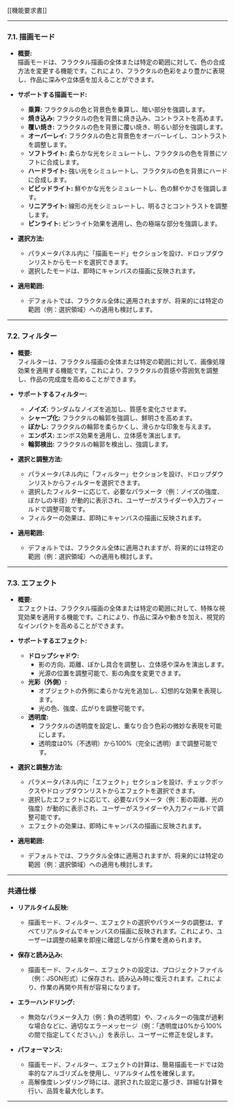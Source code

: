 [[機能要求書]]
***

### 7.1. 描画モード

- **概要:**  
  描画モードは、フラクタル描画の全体または特定の範囲に対して、色の合成方法を変更する機能です。これにより、フラクタルの色彩をより豊かに表現し、作品に深みや立体感を加えることができます。

- **サポートする描画モード:**  
  - **乗算:** フラクタルの色と背景色を乗算し、暗い部分を強調します。  
  - **焼き込み:** フラクタルの色を背景に焼き込み、コントラストを高めます。  
  - **覆い焼き:** フラクタルの色を背景に覆い焼き、明るい部分を強調します。  
  - **オーバーレイ:** フラクタルの色と背景色をオーバーレイし、コントラストを調整します。  
  - **ソフトライト:** 柔らかな光をシミュレートし、フラクタルの色を背景にソフトに合成します。  
  - **ハードライト:** 強い光をシミュレートし、フラクタルの色を背景にハードに合成します。  
  - **ビビッドライト:** 鮮やかな光をシミュレートし、色の鮮やかさを強調します。  
  - **リニアライト:** 線形の光をシミュレートし、明るさとコントラストを調整します。  
  - **ピンライト:** ピンライト効果を適用し、色の極端な部分を強調します。

- **選択方法:**  
  - パラメータパネル内に「描画モード」セクションを設け、ドロップダウンリストからモードを選択できます。  
  - 選択したモードは、即時にキャンバスの描画に反映されます。

- **適用範囲:**  
  - デフォルトでは、フラクタル全体に適用されますが、将来的には特定の範囲（例：選択領域）への適用も検討します。

---
### 7.2. フィルター

- **概要:**  
  フィルターは、フラクタル描画の全体または特定の範囲に対して、画像処理効果を適用する機能です。これにより、フラクタルの質感や雰囲気を調整し、作品の完成度を高めることができます。

- **サポートするフィルター:**  
  - **ノイズ:** ランダムなノイズを追加し、質感を変化させます。  
  - **シャープ化:** フラクタルの輪郭を強調し、鮮明さを高めます。  
  - **ぼかし:** フラクタルの輪郭を柔らかくし、滑らかな印象を与えます。  
  - **エンボス:** エンボス効果を適用し、立体感を演出します。  
  - **輪郭検出:** フラクタルの輪郭を検出し、強調します。

- **選択と調整方法:**  
  - パラメータパネル内に「フィルター」セクションを設け、ドロップダウンリストからフィルターを選択できます。  
  - 選択したフィルターに応じて、必要なパラメータ（例：ノイズの強度、ぼかしの半径）が動的に表示され、ユーザーがスライダーや入力フィールドで調整可能です。  
  - フィルターの効果は、即時にキャンバスの描画に反映されます。

- **適用範囲:**  
  - デフォルトでは、フラクタル全体に適用されますが、将来的には特定の範囲（例：選択領域）への適用も検討します。

---
### 7.3. エフェクト

- **概要:**  
  エフェクトは、フラクタル描画の全体または特定の範囲に対して、特殊な視覚効果を適用する機能です。これにより、作品に深みや動きを加え、視覚的なインパクトを高めることができます。

- **サポートするエフェクト:**  
  - **ドロップシャドウ:**  
    - 影の方向、距離、ぼかし具合を調整し、立体感や深みを演出します。  
    - 光源の位置を調整可能で、影の角度を変更できます。  
  - **光彩（外側）:**  
    - オブジェクトの外側に柔らかな光を追加し、幻想的な効果を表現します。  
    - 光の色、強度、広がりを調整可能です。  
  - **透明度:**  
    - フラクタルの透明度を設定し、重なり合う色彩の微妙な表現を可能にします。  
    - 透明度は0%（不透明）から100%（完全に透明）まで調整可能です。

- **選択と調整方法:**  
  - パラメータパネル内に「エフェクト」セクションを設け、チェックボックスやドロップダウンリストからエフェクトを選択できます。  
  - 選択したエフェクトに応じて、必要なパラメータ（例：影の距離、光の強度）が動的に表示され、ユーザーがスライダーや入力フィールドで調整可能です。  
  - エフェクトの効果は、即時にキャンバスの描画に反映されます。

- **適用範囲:**  
  - デフォルトでは、フラクタル全体に適用されますが、将来的には特定の範囲（例：選択領域）への適用も検討します。

---
### 共通仕様

- **リアルタイム反映:**  
  - 描画モード、フィルター、エフェクトの選択やパラメータの調整は、すべてリアルタイムでキャンバスの描画に反映されます。これにより、ユーザーは調整の結果を即座に確認しながら作業を進められます。

- **保存と読み込み:**  
  - 描画モード、フィルター、エフェクトの設定は、プロジェクトファイル（例：JSON形式）に保存され、読み込み時に復元されます。これにより、作業の再開や共有が容易になります。

- **エラーハンドリング:**  
  - 無効なパラメータ入力（例：負の透明度）や、フィルターの強度が過剰な場合などに、適切なエラーメッセージ（例：「透明度は0%から100%の間で指定してください。」）を表示し、ユーザーに修正を促します。

- **パフォーマンス:**  
  - 描画モード、フィルター、エフェクトの計算は、簡易描画モードでは効率的なアルゴリズムを使用し、リアルタイム性を確保します。  
  - 高解像度レンダリング時には、選択された設定に基づき、詳細な計算を行い、品質を最大化します。

---
